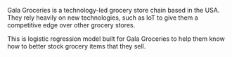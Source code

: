 Gala Groceries is a technology-led grocery store chain based in the USA. They rely heavily on new technologies, such as IoT to give them a competitive edge over other grocery stores.

This is logistic regression model built for Gala Groceries to help them know how to better stock grocery items that they sell.
